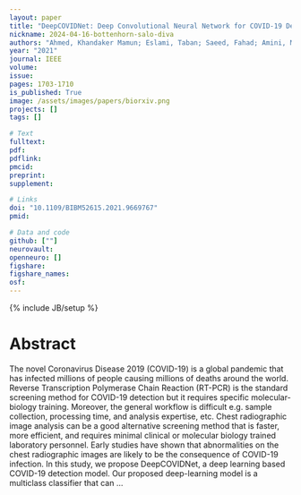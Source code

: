 ```yaml
---
layout: paper
title: "DeepCOVIDNet: Deep Convolutional Neural Network for COVID-19 Detection from Chest Radiographic Images"
nickname: 2024-04-16-bottenhorn-salo-diva
authors: "Ahmed, Khandaker Mamun; Eslami, Taban; Saeed, Fahad; Amini, M Hadi; "
year: "2021"
journal: IEEE
volume: 
issue:
pages: 1703-1710
is_published: True
image: /assets/images/papers/biorxiv.png
projects: []
tags: []

# Text
fulltext:
pdf:
pdflink:
pmcid:
preprint: 
supplement:

# Links
doi: "10.1109/BIBM52615.2021.9669767"
pmid:

# Data and code
github: [""]
neurovault:
openneuro: []
figshare:
figshare_names:
osf:
---
```

{% include JB/setup %}

# Abstract

The novel Coronavirus Disease 2019 (COVID-19) is a global pandemic that has infected millions of people causing millions of deaths around the world. Reverse Transcription Polymerase Chain Reaction (RT-PCR) is the standard screening method for COVID-19 detection but it requires specific molecular-biology training. Moreover, the general workflow is difficult e.g. sample collection, processing time, and analysis expertise, etc. Chest radiographic image analysis can be a good alternative screening method that is faster, more efficient, and requires minimal clinical or molecular biology trained laboratory personnel. Early studies have shown that abnormalities on the chest radiographic images are likely to be the consequence of COVID-19 infection. In this study, we propose DeepCOVIDNet, a deep learning based COVID-19 detection model. Our proposed deep-learning model is a multiclass classifier that can …

